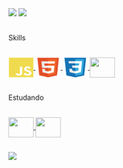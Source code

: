 <div>
  <img height="180em" src="https://github-readme-stats.vercel.app/api?username=augustoaraujoo&show_icons=true&theme=dracula&include_all_commits=true&count_private=true"/>
  <img height="180em" src="https://github-readme-stats.vercel.app/api/top-langs/?username=augustoaraujoo&layout=compact&langs_count=7&theme=dracula"/>
</div>
  <br>
  <p align="left" >Skills</p>
<div style="display: inline_block"><br>
  <a href="https://github.com/augustoaraujoo">
    <img align="center"  height="40" width="50" src="https://raw.githubusercontent.com/devicons/devicon/master/icons/javascript/javascript-plain.svg">
    <img align="center"  height="40" width="50" src="https://raw.githubusercontent.com/devicons/devicon/master/icons/html5/html5-original.svg">
    <img align="center"  height="40" width="50" src="https://raw.githubusercontent.com/devicons/devicon/master/icons/css3/css3-original.svg">
    <img align="center"  height="40" width="50" src="https://cdn.jsdelivr.net/gh/devicons/devicon/icons/vuejs/vuejs-original.svg">
   </a>
</div>
  <br>
  <p align="left" >Estudando</p>
<div style="display: block"><br>
  
  <a href="https://github.com/augustoaraujoo">
    <img align="center"  height="40" width="50" src="https://cdn.jsdelivr.net/gh/devicons/devicon/icons/nodejs/nodejs-original.svg">
    <img align="center"  height="40" width="50" src="https://cdn.jsdelivr.net/gh/devicons/devicon/icons/mysql/mysql-original.svg">
  </a>
</div>
  
  
  ##
 
<div> 
  <a href="https://www.linkedin.com/in/augusto-araujo-18243b1a6/" target="_blank"><img src="https://img.shields.io/badge/-LinkedIn-%230077B5?style=for-the-badge&logo=linkedin&logoColor=white" target="_blank"></a> 
 
